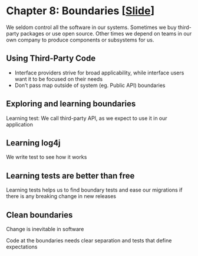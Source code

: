 # Chapter 8: Boundaries [[Slide](../slides/08_Chapter_8_Boundaries.pptx)]

We seldom control all the software in our systems. Sometimes we buy third-party packages
or use open source. Other times we depend on teams in our own company to produce
components or subsystems for us.

## Using Third-Party Code
- Interface providers strive for broad applicability, while interface users want it to be focused on their needs
- Don’t pass map outside of system (eg. Public API) boundaries

## Exploring and learning boundaries
Learning test:
We call third-party API, as we expect to use it in our application

## Learning log4j
We write test to see how it works

## Learning tests are better than free
Learning tests helps us to find boundary tests and ease our migrations if there is any breaking change in new releases

## Clean boundaries
Change is inevitable in software

Code at the boundaries needs clear separation and tests that define expectations
